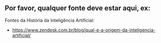 ## Por favor, qualquer fonte deve estar aqui, ex:

Fontes da História da Inteligência Artificial:

- https://www.zendesk.com.br/blog/qual-e-a-origem-da-inteligencia-artificial/
